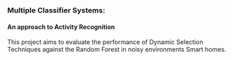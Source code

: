 ### Multiple Classifier Systems:
#### An approach to Activity Recognition

This project aims to evaluate the performance of Dynamic Selection Techniques against the Random Forest in noisy environments Smart homes.

